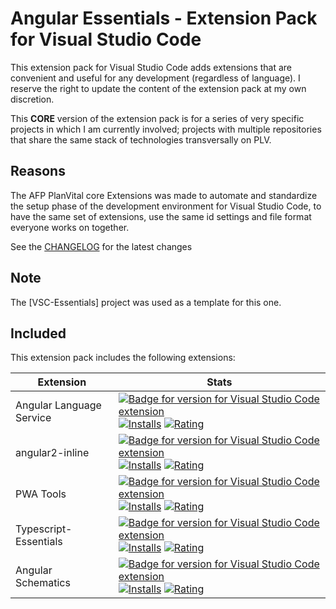 # Angular Essentials - Extension Pack for Visual Studio Code

This extension pack for Visual Studio Code adds extensions that are convenient and useful for any development (regardless of language). I reserve the right to update the content of the extension pack at my own discretion.

This **CORE** version of the extension pack is for a series of very specific projects in which I am currently involved; projects with multiple repositories that share the same stack of technologies transversally on PLV.

## Reasons

The AFP PlanVital core Extensions was made to automate and standardize the setup phase of the development environment for Visual Studio Code, to have the same set of extensions, use the same id settings and file format everyone works on together.

See the [CHANGELOG](CHANGELOG.md) for the latest changes

## Note

The [VSC-Essentials] project was used as a template for this one.

## Included

This extension pack includes the following extensions:

| Extension                | Stats                                                                                                                                                                                                                                                                                                                                                                                                                                                                                                                                                                                                          |
| ------------------------ | -------------------------------------------------------------------------------------------------------------------------------------------------------------------------------------------------------------------------------------------------------------------------------------------------------------------------------------------------------------------------------------------------------------------------------------------------------------------------------------------------------------------------------------------------------------------------------------------------------------- |
| Angular Language Service | [![Badge for version for Visual Studio Code extension](https://flat.badgen.net/vs-marketplace/v/Angular.ng-template?color=blue)](https://marketplace.visualstudio.com/items?itemName=Angular.ng-template) [![Installs](https://flat.badgen.net/vs-marketplace/i/Angular.ng-template?color=blue)](https://marketplace.visualstudio.com/items?itemName=Angular.ng-template) [![Rating](https://flat.badgen.net/vs-marketplace/rating/Angular.ng-template?color=blue)](https://marketplace.visualstudio.com/items?itemName=Angular.ng-template)                                                                   |
| angular2-inline          | [![Badge for version for Visual Studio Code extension](https://flat.badgen.net/vs-marketplace/v/natewallace.angular2-inline?color=blue)](https://marketplace.visualstudio.com/items?itemName=natewallace.angular2-inline) [![Installs](https://flat.badgen.net/vs-marketplace/i/natewallace.angular2-inline?color=blue)](https://marketplace.visualstudio.com/items?itemName=natewallace.angular2-inline) [![Rating](https://flat.badgen.net/vs-marketplace/rating/natewallace.angular2-inline?color=blue)](https://marketplace.visualstudio.com/items?itemName=natewallace.angular2-inline)                   |
| PWA Tools                | [![Badge for version for Visual Studio Code extension](https://flat.badgen.net/vs-marketplace/v/johnpapa.pwa-tools?color=blue)](https://marketplace.visualstudio.com/items?itemName=johnpapa.pwa-tools) [![Installs](https://flat.badgen.net/vs-marketplace/i/johnpapa.pwa-tools?color=blue)](https://marketplace.visualstudio.com/items?itemName=johnpapa.pwa-tools) [![Rating](https://flat.badgen.net/vs-marketplace/rating/johnpapa.pwa-tools?color=blue)](https://marketplace.visualstudio.com/items?itemName=johnpapa.pwa-tools)                                                                         |
| Typescript-Essentials    | [![Badge for version for Visual Studio Code extension](https://flat.badgen.net/vs-marketplace/v/Gydunhn.typescript-essentials?color=blue)](https://marketplace.visualstudio.com/items?itemName=Gydunhn.typescript-essentials) [![Installs](https://flat.badgen.net/vs-marketplace/i/Gydunhn.typescript-essentials?color=blue)](https://marketplace.visualstudio.com/items?itemName=Gydunhn.typescript-essentials) [![Rating](https://flat.badgen.net/vs-marketplace/rating/Gydunhn.typescript-essentials?color=blue)](https://marketplace.visualstudio.com/items?itemName=Gydunhn.typescript-essentials)       |
| Angular Schematics       | [![Badge for version for Visual Studio Code extension](https://flat.badgen.net/vs-marketplace/v/cyrilletuzi.angular-schematics?color=blue)](https://marketplace.visualstudio.com/items?itemName=cyrilletuzi.angular-schematics) [![Installs](https://flat.badgen.net/vs-marketplace/i/cyrilletuzi.angular-schematics?color=blue)](https://marketplace.visualstudio.com/items?itemName=cyrilletuzi.angular-schematics) [![Rating](https://flat.badgen.net/vs-marketplace/rating/cyrilletuzi.angular-schematics?color=blue)](https://marketplace.visualstudio.com/items?itemName=cyrilletuzi.angular-schematics) |
